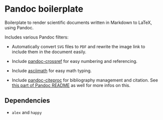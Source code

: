Pandoc boilerplate
==================

Boilerplate to render scientific documents written in Markdown to LaTeX, using
Pandoc.

Includes various Pandoc filters:

* Automatically convert `SVG` files to `PDF` and rewrite the image link to
include them in the document easily.

* Include [pandoc-crossref](https://github.com/lierdakil/pandoc-crossref) for
easy numbering and referencing.

* Include [asciimath](https://github.com/Kerl13/AsciiMath) for easy math typing.

* Include [pandoc-citeproc](https://github.com/jgm/pandoc-citeproc) for
  bibliography management and citation. See [this part of Pandoc
  README](http://pandoc.org/README.html#citations) as well for more infos on
  this.


## Dependencies

* `alex` and `happy`
